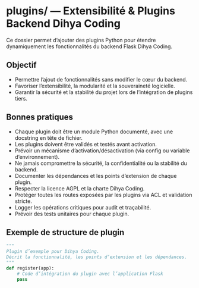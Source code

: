 # plugins/ — Extensibilité & Plugins Backend Dihya Coding

Ce dossier permet d’ajouter des plugins Python pour étendre dynamiquement les fonctionnalités du backend Flask Dihya Coding.

## Objectif

- Permettre l’ajout de fonctionnalités sans modifier le cœur du backend.
- Favoriser l’extensibilité, la modularité et la souveraineté logicielle.
- Garantir la sécurité et la stabilité du projet lors de l’intégration de plugins tiers.

## Bonnes pratiques

- Chaque plugin doit être un module Python documenté, avec une docstring en tête de fichier.
- Les plugins doivent être validés et testés avant activation.
- Prévoir un mécanisme d’activation/désactivation (via config ou variable d’environnement).
- Ne jamais compromettre la sécurité, la confidentialité ou la stabilité du backend.
- Documenter les dépendances et les points d’extension de chaque plugin.
- Respecter la licence AGPL et la charte Dihya Coding.
- Protéger toutes les routes exposées par les plugins via ACL et validation stricte.
- Logger les opérations critiques pour audit et traçabilité.
- Prévoir des tests unitaires pour chaque plugin.

## Exemple de structure de plugin

```python
"""
Plugin d’exemple pour Dihya Coding.
Décrit la fonctionnalité, les points d’extension et les dépendances.
"""
def register(app):
    # Code d’intégration du plugin avec l’application Flask
    pass